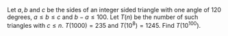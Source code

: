 Let $a, b$ and $c$ be the sides of an integer sided triangle with one angle of $120$ degrees, $a \le b \le c$ and $b-a \le 100$.
Let $T(n)$ be the number of such triangles with $c \le n$.
$T(1000)=235$ and $T(10^8)=1245$.
Find $T(10^{100})$.